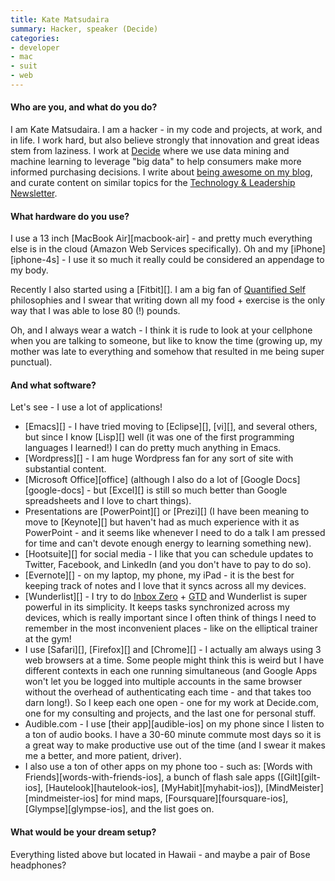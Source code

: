 ```yaml
---
title: Kate Matsudaira
summary: Hacker, speaker (Decide)
categories:
- developer
- mac
- suit
- web
---
```


#### Who are you, and what do you do?
 
I am Kate Matsudaira. I am a hacker - in my code and projects, at work, and in life. I work hard, but also believe strongly that innovation and great ideas stem from laziness. I work at [Decide](https://www.decide.com/ "A site for deciding when to buy or wait for a product.") where we use data mining and machine learning to leverage "big data" to help consumers make more informed purchasing decisions. I write about [being awesome on my blog](http://katemats.com/ "Kate's weblog."), and curate content on similar topics for the [Technology & Leadership Newsletter](http://www.techleadershipnews.com/ "A weekly tech newsletter.").
 
#### What hardware do you use?
 
I use a 13 inch [MacBook Air][macbook-air] - and pretty much everything else is in the cloud (Amazon Web Services specifically). Oh and my [iPhone][iphone-4s] - I use it so much it really could be considered an appendage to my body.
 
Recently I also started using a [Fitbit][]. I am a big fan of [Quantified Self](http://quantifiedself.com/ "A site about persuing self-knowledge via tracking stats and numbers.") philosophies and I swear that writing down all my food + exercise is the only way that I was able to lose 80 (!) pounds. 
 
Oh, and I always wear a watch - I think it is rude to look at your cellphone when you are talking to someone, but like to know the time (growing up, my mother was late to everything and somehow that resulted in me being super punctual).
 
#### And what software?
 
Let's see - I use a lot of applications! 
 
*  [Emacs][] - I have tried moving to [Eclipse][], [vi][], and several others, but since I know [Lisp][] well (it was one of the first programming languages I learned!) I can do pretty much anything in Emacs.
*  [Wordpress][] - I am huge Wordpress fan for any sort of site with substantial content.
*  [Microsoft Office][office] (although I also do a lot of [Google Docs][google-docs] - but [Excel][] is still so much better than Google spreadsheets and I love to chart things).
*  Presentations are [PowerPoint][] or [Prezi][] (I have been meaning to move to [Keynote][] but haven't had as much experience with it as PowerPoint - and it seems like whenever I need to do a talk I am pressed for time and can't devote enough energy to learning something new).
*  [Hootsuite][] for social media - I like that you can schedule updates to Twitter, Facebook, and LinkedIn (and you don't have to pay to do so).
*  [Evernote][] - on my laptop, my phone, my iPad - it is the best for keeping track of notes and I love that it syncs across all my devices.
*  [Wunderlist][] - I try to do [Inbox Zero](http://www.43folders.com/izero "The art of keeping your inbox empty.") + [GTD](https://en.wikipedia.org/wiki/Getting_Things_Done "The Wikipedia entry on Getting Things Done.") and Wunderlist is super powerful in its simplicity. It keeps tasks synchronized across my devices, which is really important since I often think of things I need to remember in the most inconvenient places - like on the elliptical trainer at the gym!
*  I use [Safari][], [Firefox][] and [Chrome][] - I actually am always using 3 web browsers at a time. Some people might think this is weird but I have different contexts in each one running simultaneous (and Google Apps won't let you be logged into multiple accounts in the same browser without the overhead of authenticating each time - and that takes too darn long!). So I keep each one open - one for my work at Decide.com, one for my consulting and projects, and the last one for personal stuff. 
*  Audible.com - I use [their app][audible-ios] on my phone since I listen to a ton of audio books. I have a 30-60 minute commute most days so it is a great way to make productive use out of the time (and I swear it makes me a better, and more patient, driver).
*  I also use a ton of other apps on my phone too - such as: [Words with Friends][words-with-friends-ios], a bunch of flash sale apps ([Gilt][gilt-ios], [Hautelook][hautelook-ios], [MyHabit][myhabit-ios]), [MindMeister][mindmeister-ios] for mind maps, [Foursquare][foursquare-ios], [Glympse][glympse-ios], and the list goes on.
 
#### What would be your dream setup?
 
Everything listed above but located in Hawaii - and maybe a pair of Bose headphones?